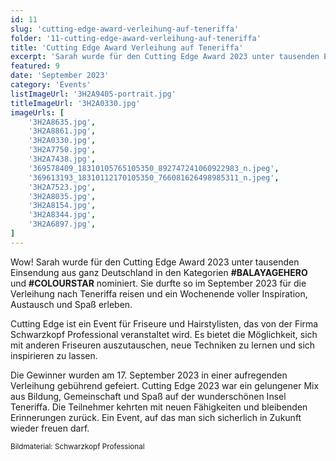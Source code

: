 ```yaml
---
id: 11
slug: 'cutting-edge-award-verleihung-auf-teneriffa'
folder: '11-cutting-edge-award-verleihung-auf-teneriffa'
title: 'Cutting Edge Award Verleihung auf Teneriffa'
excerpt: 'Sarah wurde für den Cutting Edge Award 2023 unter tausenden Einsendung aus in zwei Kategorien nominiert.'
featured: 9
date: 'September 2023'
category: 'Events'
listImageUrl: '3H2A9405-portrait.jpg'
titleImageUrl: '3H2A0330.jpg'
imageUrls: [
    '3H2A8635.jpg',
    '3H2A8861.jpg',
    '3H2A0330.jpg',
    '3H2A7750.jpg',
    '3H2A7438.jpg',
    '369578409_18310105765105350_892747241060922983_n.jpeg',
    '369613193_18310112170105350_766081626498985311_n.jpeg',
    '3H2A7523.jpg',
    '3H2A8035.jpg',
    '3H2A8154.jpg',
    '3H2A8344.jpg',
    '3H2A6897.jpg',
]
---
```


Wow! Sarah wurde für den Cutting Edge Award 2023 unter tausenden Einsendung aus ganz Deutschland in den Kategorien **#BALAYAGEHERO** und **#COLOURSTAR** nominiert. Sie durfte so im September 2023 für die Verleihung nach Teneriffa reisen und ein Wochenende voller Inspiration, Austausch und Spaß erleben.

Cutting Edge ist ein Event für Friseure und Hairstylisten, das von der Firma Schwarzkopf Professional veranstaltet wird. Es bietet die Möglichkeit, sich mit anderen Friseuren auszutauschen, neue Techniken zu lernen und sich inspirieren zu lassen. 

Die Gewinner wurden am 17. September 2023 in einer aufregenden Verleihung gebührend gefeiert. Cutting Edge 2023 war ein gelungener Mix aus Bildung, Gemeinschaft und Spaß auf der wunderschönen Insel Teneriffa. Die Teilnehmer kehrten mit neuen Fähigkeiten und bleibenden Erinnerungen zurück. Ein Event, auf das man sich sicherlich in Zukunft wieder freuen darf.

<small>Bildmaterial: Schwarzkopf Professional</small>